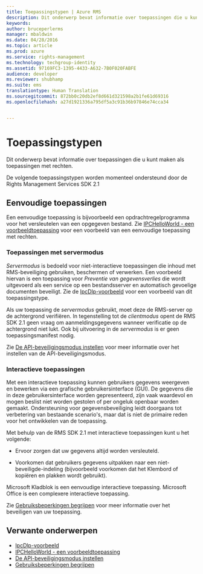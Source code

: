 ```yaml
---
title: Toepassingstypen | Azure RMS
description: Dit onderwerp bevat informatie over toepassingen die u kunt maken als toepassingen met rechten.
keywords: 
author: bruceperlerms
manager: mbaldwin
ms.date: 04/28/2016
ms.topic: article
ms.prod: azure
ms.service: rights-management
ms.technology: techgroup-identity
ms.assetid: 97169FC3-1395-4433-A632-7B0F020FABFE
audience: developer
ms.reviewer: shubhamp
ms.suite: ems
translationtype: Human Translation
ms.sourcegitcommit: 872bb0c20db2ef8d661d321598a2b1fe61d69316
ms.openlocfilehash: a27d1921336a795df5a3c91b36b97846e74cca34


---
```


# Toepassingstypen


Dit onderwerp bevat informatie over toepassingen die u kunt maken als toepassingen met rechten.

De volgende toepassingstypen worden momenteel ondersteund door de Rights Management Services SDK 2.1

## Eenvoudige toepassingen

Een eenvoudige toepassing is bijvoorbeeld een opdrachtregelprogramma voor het versleutelen van een opgegeven bestand. Zie [IPCHelloWorld - een voorbeeldtoepassing](how-to-build-your-first-application.md) voor een voorbeeld van een eenvoudige toepassing met rechten.

### Toepassingen met servermodus

*Servermodus* is bedoeld voor niet-interactieve toepassingen die inhoud met RMS-beveiliging gebruiken, beschermen of verwerken. Een voorbeeld hiervan is een toepassing voor *Preventie van gegevensverlies* die wordt uitgevoerd als een service op een bestandsserver en automatisch gevoelige documenten beveiligt. Zie de [IpcDlp-voorbeeld](https://Code.MSDN.Microsoft.Com/IpcDlp-Sample-Application-d30bb99d) voor een voorbeeld van dit toepassingstype.

Als uw toepassing de *servermodus* gebruikt, moet deze de RMS-server op de achtergrond verifiëren. In tegenstelling tot de *clientmodus* opent de RMS SDK 2.1 geen vraag om aanmeldingsgegevens wanneer verificatie op de achtergrond niet lukt. Ook bij uitvoering in de *servermodus* is er geen toepassingsmanifest nodig.

Zie [De API-beveiligingsmodus instellen](setting-the-api-security-mode-api-mode.md) voor meer informatie over het instellen van de API-beveiligingsmodus.

### Interactieve toepassingen

Met een interactieve toepassing kunnen gebruikers gegevens weergeven en bewerken via een grafische gebruikersinterface (GUI). De gegevens die in deze gebruikersinterface worden gepresenteerd, zijn vaak waardevol en mogen beslist niet worden gestolen of per ongeluk openbaar worden gemaakt. Ondersteuning voor gegevensbeveiliging leidt doorgaans tot verbetering van bestaande scenario's, maar dat is niet de primaire reden voor het ontwikkelen van de toepassing.

Met behulp van de RMS SDK 2.1 met interactieve toepassingen kunt u het volgende:

-   Ervoor zorgen dat uw gegevens altijd worden versleuteld.

-   Voorkomen dat gebruikers gegevens uitpakken naar een niet-beveiligde-indeling (bijvoorbeeld voorkomen dat het Klembord of kopiëren en plakken wordt gebruikt).

Microsoft Kladblok is een eenvoudige interactieve toepassing. Microsoft Office is een complexere interactieve toepassing.

Zie [Gebruiksbeperkingen begrijpen](understanding-usage-restrictions.md) voor meer informatie over het beveiligen van uw toepassing.

## Verwante onderwerpen

* [IpcDlp-voorbeeld](https://Code.MSDN.Microsoft.Com/IpcDlp-Sample-Application-d30bb99d)
* [IPCHelloWorld - een voorbeeldtoepassing](how-to-build-your-first-application.md)
* [De API-beveiligingsmodus instellen](setting-the-api-security-mode-api-mode.md)
* [Gebruiksbeperkingen begrijpen](understanding-usage-restrictions.md)



<!--HONumber=Jun16_HO4-->



